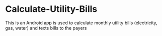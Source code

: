 # Calculate-Utility-Bills
This is an Android app is used to calculate monthly utility bills (electricity, gas, water) and texts bills to the payers
